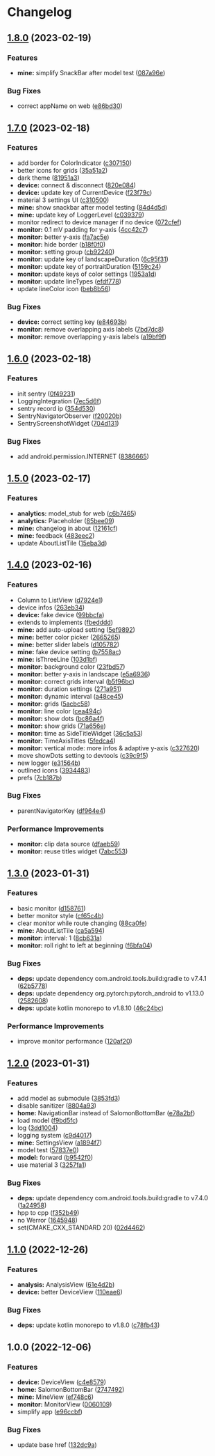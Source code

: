 # Changelog

## [1.8.0](https://github.com/CCXXXI/ecg_monitor/compare/v1.7.0...v1.8.0) (2023-02-19)


### Features

* **mine:** simplify SnackBar after model test ([087a96e](https://github.com/CCXXXI/ecg_monitor/commit/087a96ea261886e59f64eef67655939be6131522))


### Bug Fixes

* correct appName on web ([e86bd30](https://github.com/CCXXXI/ecg_monitor/commit/e86bd30f9f4322c8654893b3b3c262773edfc38a))

## [1.7.0](https://github.com/CCXXXI/ecg_monitor/compare/v1.6.0...v1.7.0) (2023-02-18)

### Features

- add border for ColorIndicator ([c307150](https://github.com/CCXXXI/ecg_monitor/commit/c307150143ef86d04d8a7ded56e8635910f81966))
- better icons for grids ([35a51a2](https://github.com/CCXXXI/ecg_monitor/commit/35a51a2f3455cb9fc3bb7bf74af70d45e9ed0153))
- dark theme ([81951a3](https://github.com/CCXXXI/ecg_monitor/commit/81951a3b4b7c7042e084437c9386cdaee4ec2e3c))
- **device:** connect & disconnect ([820e084](https://github.com/CCXXXI/ecg_monitor/commit/820e084604498295122405a7901af277aaa914ff))
- **device:** update key of CurrentDevice ([f23f79c](https://github.com/CCXXXI/ecg_monitor/commit/f23f79cb04273bd89d5dd8f00824e84506edcfdb))
- material 3 settings UI ([c310500](https://github.com/CCXXXI/ecg_monitor/commit/c310500277b8d8049699841b1633690b40a85cae))
- **mine:** show snackbar after model testing ([84d4d5d](https://github.com/CCXXXI/ecg_monitor/commit/84d4d5d6c5e1704909abd81ce85ed8cb7214c2b4))
- **mine:** update key of LoggerLevel ([c039379](https://github.com/CCXXXI/ecg_monitor/commit/c0393790d5cf5c5dae7fb5d7e21e762afb331c1f))
- monitor redirect to device manager if no device ([072cfef](https://github.com/CCXXXI/ecg_monitor/commit/072cfef67d004294d5ddc5f4b5fa1624788041c4))
- **monitor:** 0.1 mV padding for y-axis ([4cc42c7](https://github.com/CCXXXI/ecg_monitor/commit/4cc42c751b33e9e26a60623d18d169b21fa87433))
- **monitor:** better y-axis ([fa7ac5e](https://github.com/CCXXXI/ecg_monitor/commit/fa7ac5e354ea7b2e379e657e80da2a66dfc1e40f))
- **monitor:** hide border ([b18f0f0](https://github.com/CCXXXI/ecg_monitor/commit/b18f0f05efcaf99d29c33ad8e548ed4c882d3676))
- **monitor:** setting group ([cb92240](https://github.com/CCXXXI/ecg_monitor/commit/cb92240b944ebe2c550dd0f981b2573b5fc4d931))
- **monitor:** update key of landscapeDuration ([6c95f31](https://github.com/CCXXXI/ecg_monitor/commit/6c95f31bc80f85944e0ce1ad167de7c6cd961106))
- **monitor:** update key of portraitDuration ([5159c24](https://github.com/CCXXXI/ecg_monitor/commit/5159c245a72684e380b7e560d06992a7162f6775))
- **monitor:** update keys of color settings ([1953a1d](https://github.com/CCXXXI/ecg_monitor/commit/1953a1de5298fcb7407ae9a5543524474f7d32c7))
- **monitor:** update lineTypes ([efdf778](https://github.com/CCXXXI/ecg_monitor/commit/efdf778361102acb19b53e701700e8e8ed494a67))
- update lineColor icon ([beb8b56](https://github.com/CCXXXI/ecg_monitor/commit/beb8b56df3144cafd871cb02032b199f063915fb))

### Bug Fixes

- **device:** correct setting key ([e84693b](https://github.com/CCXXXI/ecg_monitor/commit/e84693b990777581a4b2cc7804b4fc2e2b038af9))
- **monitor:** remove overlapping axis labels ([7bd7dc8](https://github.com/CCXXXI/ecg_monitor/commit/7bd7dc877c47383065bd668994094070a87bc0d8))
- **monitor:** remove overlapping y-axis labels ([a19bf9f](https://github.com/CCXXXI/ecg_monitor/commit/a19bf9f379caf7c9c2ec59c7f126a65788f6e024))

## [1.6.0](https://github.com/CCXXXI/ecg_monitor/compare/v1.5.0...v1.6.0) (2023-02-18)

### Features

- init sentry ([0f49231](https://github.com/CCXXXI/ecg_monitor/commit/0f492311c6d7b5ca8748a9bf96f7c28f24994a16))
- LoggingIntegration ([7ec5d6f](https://github.com/CCXXXI/ecg_monitor/commit/7ec5d6f339000ff1e1bbcb671844e481a330f9d5))
- sentry record ip ([354d530](https://github.com/CCXXXI/ecg_monitor/commit/354d53097c1fea8f7b511dc91340f0975e32ff77))
- SentryNavigatorObserver ([f20020b](https://github.com/CCXXXI/ecg_monitor/commit/f20020b42f2fe2c6668ce677523d79e28c72a87d))
- SentryScreenshotWidget ([704d131](https://github.com/CCXXXI/ecg_monitor/commit/704d131c1b219c9ca4972830b0ed9693b64a2a5e))

### Bug Fixes

- add android.permission.INTERNET ([8386665](https://github.com/CCXXXI/ecg_monitor/commit/83866652b97a8cc69aa3225858fdd76035d39f9f))

## [1.5.0](https://github.com/CCXXXI/ecg_monitor/compare/v1.4.0...v1.5.0) (2023-02-17)

### Features

- **analytics:** model_stub for web ([c6b7465](https://github.com/CCXXXI/ecg_monitor/commit/c6b74652e453731463dffcb278204dd0cf2af670))
- **analytics:** Placeholder ([85bee09](https://github.com/CCXXXI/ecg_monitor/commit/85bee090d21be83ba6d1e8a5ab9a9829cc83d641))
- **mine:** changelog in about ([12161cf](https://github.com/CCXXXI/ecg_monitor/commit/12161cf361b6904ba9d9c45f182e325e82ca96fb))
- **mine:** feedback ([483eec2](https://github.com/CCXXXI/ecg_monitor/commit/483eec24f02b4c2c58dacaade58433a1f3d826bc))
- update AboutListTile ([15eba3d](https://github.com/CCXXXI/ecg_monitor/commit/15eba3d9a85b6fb904da5a4d54af4fd857bd3536))

## [1.4.0](https://github.com/CCXXXI/ecg_monitor/compare/v1.3.0...v1.4.0) (2023-02-16)

### Features

- Column to ListView ([d7924e1](https://github.com/CCXXXI/ecg_monitor/commit/d7924e1289b69252d49df04ddd1247ca6c663fe6))
- device infos ([263eb34](https://github.com/CCXXXI/ecg_monitor/commit/263eb34e7d289c66f1bb9c2ee206d6e85ce034ea))
- **device:** fake device ([99bbcfa](https://github.com/CCXXXI/ecg_monitor/commit/99bbcfa0cc685af0ed7b0769fc7394f697f6182f))
- extends to implements ([fbedddd](https://github.com/CCXXXI/ecg_monitor/commit/fbedddd9c60582ee1563c804f07ce382b70344e1))
- **mine:** add auto-upload setting ([5ef9892](https://github.com/CCXXXI/ecg_monitor/commit/5ef98920ac96936c21708db13175267b46450986))
- **mine:** better color picker ([2665265](https://github.com/CCXXXI/ecg_monitor/commit/26652658adef2cdaf430e0d2cc34c6fa5bc5c985))
- **mine:** better slider labels ([d105782](https://github.com/CCXXXI/ecg_monitor/commit/d105782ea07a98c3eb8fb5daa93bf9a70f5bd4fb))
- **mine:** fake device setting ([b7558ac](https://github.com/CCXXXI/ecg_monitor/commit/b7558ac034dd595ff67eb57a42cce3ef61a46d67))
- **mine:** isThreeLine ([103d1bf](https://github.com/CCXXXI/ecg_monitor/commit/103d1bf081a73ff4bd95e6f0b7d379cb1338fd82))
- **monitor:** background color ([23fbd57](https://github.com/CCXXXI/ecg_monitor/commit/23fbd5766d2ec264a6718f78614833f219ef9809))
- **monitor:** better y-axis in landscape ([e5a6936](https://github.com/CCXXXI/ecg_monitor/commit/e5a6936a13b1eeb6f68097c16b482d8b4d57434b))
- **monitor:** correct grids interval ([b5f96bc](https://github.com/CCXXXI/ecg_monitor/commit/b5f96bc3cdf03d7d0f64ee98a9979f82dfc7a8ef))
- **monitor:** duration settings ([271a951](https://github.com/CCXXXI/ecg_monitor/commit/271a9516eeb11c7793af50e85fff09bb51b33d12))
- **monitor:** dynamic interval ([a48ce45](https://github.com/CCXXXI/ecg_monitor/commit/a48ce45b40c4553cf5efee55937b9680fe26f54c))
- **monitor:** grids ([5acbc58](https://github.com/CCXXXI/ecg_monitor/commit/5acbc5842ed0bc32bdf3e5a9c557632e9e9d40ab))
- **monitor:** line color ([cea494c](https://github.com/CCXXXI/ecg_monitor/commit/cea494c6a5bb41d4ead9d31ad8235b2073895888))
- **monitor:** show dots ([bc86a4f](https://github.com/CCXXXI/ecg_monitor/commit/bc86a4fc5c0f41843122a287638d9dd7eb1cc0b3))
- **monitor:** show grids ([71a656e](https://github.com/CCXXXI/ecg_monitor/commit/71a656eb9eac0520bf326ec0cb59a8fc4e8d2fc5))
- **monitor:** time as SideTitleWidget ([36c5a53](https://github.com/CCXXXI/ecg_monitor/commit/36c5a53d658cc3abf62ff02a3c7357a8e383fb52))
- **monitor:** TimeAxisTitles ([5fedca4](https://github.com/CCXXXI/ecg_monitor/commit/5fedca4f4db6d0c0d1b28eb5aceb9f3983281832))
- **monitor:** vertical mode: more infos & adaptive y-axis ([c327620](https://github.com/CCXXXI/ecg_monitor/commit/c3276207069071528e1f14ed08393dfc392c4548))
- move showDots setting to devtools ([c39c9f5](https://github.com/CCXXXI/ecg_monitor/commit/c39c9f5f8ea2c2baad3f05f9eb02ddea3b0859ae))
- new logger ([e31564b](https://github.com/CCXXXI/ecg_monitor/commit/e31564b639857c9343870ccc8e73871afc651d09))
- outlined icons ([3934483](https://github.com/CCXXXI/ecg_monitor/commit/3934483fba6ba6a22f2399150eaa33b8d30e97cc))
- prefs ([7cb187b](https://github.com/CCXXXI/ecg_monitor/commit/7cb187b47803ddf59bb21873a53ca165261d685e))

### Bug Fixes

- parentNavigatorKey ([df964e4](https://github.com/CCXXXI/ecg_monitor/commit/df964e44a2e9550082aac444267b6d7f6f0fbe81))

### Performance Improvements

- **monitor:** clip data source ([dfaeb59](https://github.com/CCXXXI/ecg_monitor/commit/dfaeb59a4848c27b769ebe772b30f44e8c575f42))
- **monitor:** reuse titles widget ([7abc553](https://github.com/CCXXXI/ecg_monitor/commit/7abc553296454d408fb70639fdfb9012330c9095))

## [1.3.0](https://github.com/CCXXXI/ecg_monitor/compare/v1.2.0...v1.3.0) (2023-01-31)

### Features

- basic monitor ([d158761](https://github.com/CCXXXI/ecg_monitor/commit/d15876174168367f6ab0112188ee1578270e37b3))
- better monitor style ([cf65c4b](https://github.com/CCXXXI/ecg_monitor/commit/cf65c4bb6870761105d06937269ddbe1a7e4b34d))
- clear monitor while route changing ([88ca0fe](https://github.com/CCXXXI/ecg_monitor/commit/88ca0fec1c24675a7905ad1e2f4526d3f13faf60))
- **mine:** AboutListTile ([ca5a594](https://github.com/CCXXXI/ecg_monitor/commit/ca5a594f3506c1098de4d3c692efc4ad4a425d53))
- **monitor:** interval: 1 ([8cb631a](https://github.com/CCXXXI/ecg_monitor/commit/8cb631a8b7ffee0f0c41d00a472fa2597f41acf6))
- **monitor:** roll right to left at beginning ([f6bfa04](https://github.com/CCXXXI/ecg_monitor/commit/f6bfa04c1ec513fad5e9a6e7b932a5018b211344))

### Bug Fixes

- **deps:** update dependency com.android.tools.build:gradle to v7.4.1 ([62b5778](https://github.com/CCXXXI/ecg_monitor/commit/62b57784adaeac5f7691f0b70333de17a171f2b6))
- **deps:** update dependency org.pytorch:pytorch_android to v1.13.0 ([2582608](https://github.com/CCXXXI/ecg_monitor/commit/2582608d0d2ffbea40322ca1e6adf108bef99683))
- **deps:** update kotlin monorepo to v1.8.10 ([46c24bc](https://github.com/CCXXXI/ecg_monitor/commit/46c24bc3d9af7f26db3e971e31e7ff4e68375bb7))

### Performance Improvements

- improve monitor performance ([120af20](https://github.com/CCXXXI/ecg_monitor/commit/120af2027263ae5eb54fe84030c6fcbfda748cf7))

## [1.2.0](https://github.com/CCXXXI/ecg_monitor/compare/v1.1.0...v1.2.0) (2023-01-31)

### Features

- add model as submodule ([3853fd3](https://github.com/CCXXXI/ecg_monitor/commit/3853fd30fa71488ade770c17cfe7dc8a77633067))
- disable sanitizer ([8804a93](https://github.com/CCXXXI/ecg_monitor/commit/8804a9385789f48acb316904599c5311a672af04))
- **home:** NavigationBar instead of SalomonBottomBar ([e78a2bf](https://github.com/CCXXXI/ecg_monitor/commit/e78a2bf2f774a01b96d485e491960a4abaf84176))
- load model ([f9bd5fc](https://github.com/CCXXXI/ecg_monitor/commit/f9bd5fcd8403b1e3d69d421e1cf0db31d0cc1819))
- log ([3dd1004](https://github.com/CCXXXI/ecg_monitor/commit/3dd1004bd7fd6f14e518fd47feadfed00df8e916))
- logging system ([c9d4017](https://github.com/CCXXXI/ecg_monitor/commit/c9d4017a7a5fe46aebfd279503c624eb8d07bf97))
- **mine:** SettingsView ([a1894f7](https://github.com/CCXXXI/ecg_monitor/commit/a1894f732ca8e21586a2d132632c1e8d9436864a))
- model test ([57837e0](https://github.com/CCXXXI/ecg_monitor/commit/57837e0cbeaa6d9a9947505042ab6803b2a13d61))
- **model:** forward ([b9542f0](https://github.com/CCXXXI/ecg_monitor/commit/b9542f0cf45f2daafdabec89cccf9f876ab1002f))
- use material 3 ([3257fa1](https://github.com/CCXXXI/ecg_monitor/commit/3257fa193ca774736eccf5d3a2d81d91bf87b6df))

### Bug Fixes

- **deps:** update dependency com.android.tools.build:gradle to v7.4.0 ([1a24958](https://github.com/CCXXXI/ecg_monitor/commit/1a249588efbf8c85ae534dd7f6286d28c0260b44))
- hpp to cpp ([f352b49](https://github.com/CCXXXI/ecg_monitor/commit/f352b49c2e18176990578457e2cd2aa3c2cbb9ec))
- no Werror ([1645948](https://github.com/CCXXXI/ecg_monitor/commit/164594895cb4e16f6cbba594dd20f7933b940c7a))
- set(CMAKE_CXX_STANDARD 20) ([02d4462](https://github.com/CCXXXI/ecg_monitor/commit/02d44627cae651f78dcc05bc38e700de9c8dc920))

## [1.1.0](https://github.com/CCXXXI/ecg_monitor/compare/v1.0.0...v1.1.0) (2022-12-26)

### Features

- **analysis:** AnalysisView ([61e4d2b](https://github.com/CCXXXI/ecg_monitor/commit/61e4d2b23890caf87baa6e50c264ae60f6c7cd45))
- **device:** better DeviceView ([110eae6](https://github.com/CCXXXI/ecg_monitor/commit/110eae666f599bd5def8cc251ea281d9f6d7c9e0))

### Bug Fixes

- **deps:** update kotlin monorepo to v1.8.0 ([c78fb43](https://github.com/CCXXXI/ecg_monitor/commit/c78fb43f5c3930d8682b5acc798931e89de125f9))

## 1.0.0 (2022-12-06)

### Features

- **device:** DeviceView ([c4e8579](https://github.com/CCXXXI/ecg_monitor/commit/c4e8579f649043f294958d7d4f220c9b731ff97b))
- **home:** SalomonBottomBar ([2747492](https://github.com/CCXXXI/ecg_monitor/commit/2747492ccf48dec88d821abadbd71cd0098579f5))
- **mine:** MineView ([ef748c6](https://github.com/CCXXXI/ecg_monitor/commit/ef748c62fe678de0dc35fb31e4f13e6aedb46da3))
- **monitor:** MonitorView ([0060109](https://github.com/CCXXXI/ecg_monitor/commit/0060109060de59a60a4b029e5198a81e5b02ff38))
- simplify app ([e96ccbf](https://github.com/CCXXXI/ecg_monitor/commit/e96ccbf000cbdfa2afe99f7c786a3b38853e6953))

### Bug Fixes

- update base href ([132dc9a](https://github.com/CCXXXI/ecg_monitor/commit/132dc9ad4ad03be09bffb6a7a5d44e075470436b))
